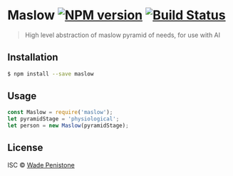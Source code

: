 # Maslow [![NPM version](https://badge.fury.io/js/maslow.svg)](https://npmjs.org/package/maslow) [![Build Status](https://travis-ci.org/Truemedia/maslow.svg?branch=master)](https://travis-ci.org/Truemedia/maslow)

> High level abstraction of maslow pyramid of needs, for use with AI

## Installation

```sh
$ npm install --save maslow
```

## Usage

```js
const Maslow = require('maslow');
let pyramidStage = 'physiological';
let person = new Maslow(pyramidStage);
```

## License

ISC © [Wade Penistone](https://github.com/Truemedia/maslow)

